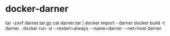 # docker-darner
tar -zxvf darner.tar.gz 
cat darner.tar | docker import - darner 
docker build -t darner . 
docker run -d --restart=always --name=darner --net=host darner
